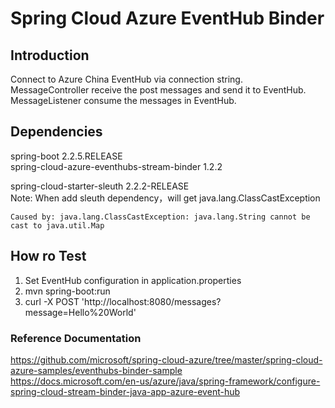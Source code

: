 # Spring Cloud Azure EventHub Binder
## Introduction
Connect to Azure China EventHub via connection string.  
MessageController receive the post messages and send it to EventHub.  
MessageListener consume the messages in EventHub.

## Dependencies
spring-boot 2.2.5.RELEASE  
spring-cloud-azure-eventhubs-stream-binder 1.2.2  

spring-cloud-starter-sleuth 2.2.2-RELEASE  
Note: When add sleuth dependency，will get java.lang.ClassCastException 

`
Caused by: java.lang.ClassCastException: java.lang.String cannot be cast to java.util.Map
`

## How ro Test
1. Set EventHub configuration in application.properties
2. mvn spring-boot:run
3. curl -X POST 'http://localhost:8080/messages?message=Hello%20World'


### Reference Documentation
https://github.com/microsoft/spring-cloud-azure/tree/master/spring-cloud-azure-samples/eventhubs-binder-sample   
https://docs.microsoft.com/en-us/azure/java/spring-framework/configure-spring-cloud-stream-binder-java-app-azure-event-hub
